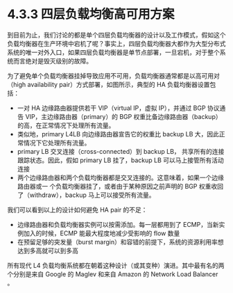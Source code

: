 # 4.3.3 四层负载均衡高可用方案

到目前为止，我们讨论的都是单个四层负载均衡器的设计以及工作模式，假如这个负载均衡器在生产环境中宕机了呢？事实上，四层负载均衡器大都作为大型分布式系统的唯一对外入口，如果四层负载均衡器是单节点部署，一旦宕机，对于整个系统而言绝对是毁灭级别的故障。

为了避免单个负载均衡器挂掉导致应用不可用，负载均衡器通常都是以高可用对（high availability pair）方式部署，如图所示，典型的 HA 负载均衡器设置包括：

- 一对 HA 边缘路由器提供若干 VIP（virtual IP，虚拟 IP），并通过 BGP 协议通告 VIP，主边缘路由器（primary）的 BGP 权重比备边缘路由器（backup）的高，在正常情况下处理所有流量。
- 类似地，primary L4LB 向边缘路由器宣告它的权重比 backup LB 大，因此正常情况下它处理所有流量。
- primary LB 交叉连接（cross-connected）到 backup LB， 共享所有的连接跟踪状态。因此，假如 primary LB 挂了，backup LB 可以马上接管所有活动连接
- 两个边缘路由器和两个负载均衡器都是交叉连接的。这意味着，如果一个边缘路由器或一 个负载均衡器挂了，或者由于某种原因之前声明的 BGP 权重收回了（withdraw），backup 马上可以接受所有流量。


我们可以看到以上的设计如何避免 HA pair 的不足：

- 边缘路由器和负载均衡器实例可以按需添加。每一层都用到了 ECMP，当新实例加入的时候，ECMP 能最大程度地减少受影响的 flow 数量
- 在预留足够的突发量（burst margin）和容错的前提下，系统的资源利用率想达到多高就可以到多高


所有现代 L4 负载均衡系统都在朝着这种设计（或其变种）演进。其中最有名的两个分别是来自 Google 的 Maglev 和来自 Amazon 的 Network Load Balancer 。